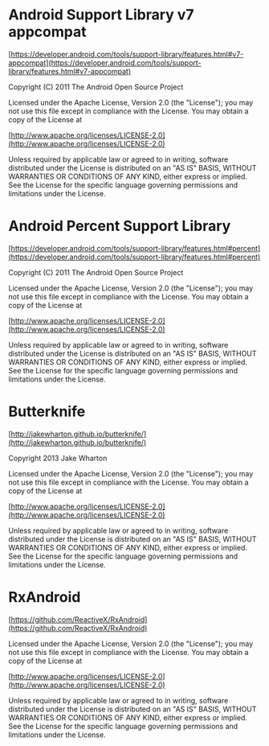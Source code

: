 Android Support Library v7 appcompat
====================================
[https://developer.android.com/tools/support-library/features.html#v7-appcompat](https://developer.android.com/tools/support-library/features.html#v7-appcompat)

Copyright (C) 2011 The Android Open Source Project

Licensed under the Apache License, Version 2.0 (the "License"); you may not use this file except in compliance with the License.
You may obtain a copy of the License at

   [http://www.apache.org/licenses/LICENSE-2.0](http://www.apache.org/licenses/LICENSE-2.0)

Unless required by applicable law or agreed to in writing, software distributed under the License is distributed on an "AS IS" BASIS, WITHOUT WARRANTIES OR CONDITIONS OF ANY KIND, either express or implied.
See the License for the specific language governing permissions and limitations under the License.

Android Percent Support Library
===============================
[https://developer.android.com/tools/support-library/features.html#percent](https://developer.android.com/tools/support-library/features.html#percent)

Copyright (C) 2011 The Android Open Source Project

Licensed under the Apache License, Version 2.0 (the "License"); you may not use this file except in compliance with the License.
You may obtain a copy of the License at

   [http://www.apache.org/licenses/LICENSE-2.0](http://www.apache.org/licenses/LICENSE-2.0)

Unless required by applicable law or agreed to in writing, software distributed under the License is distributed on an "AS IS" BASIS, WITHOUT WARRANTIES OR CONDITIONS OF ANY KIND, either express or implied.
See the License for the specific language governing permissions and limitations under the License.

Butterknife
===========
[http://jakewharton.github.io/butterknife/](http://jakewharton.github.io/butterknife/)

Copyright 2013 Jake Wharton

Licensed under the Apache License, Version 2.0 (the "License"); you may not use this file except in compliance with the License.
You may obtain a copy of the License at

   [http://www.apache.org/licenses/LICENSE-2.0](http://www.apache.org/licenses/LICENSE-2.0)

Unless required by applicable law or agreed to in writing, software distributed under the License is distributed on an "AS IS" BASIS, WITHOUT WARRANTIES OR CONDITIONS OF ANY KIND, either express or implied.
See the License for the specific language governing permissions and limitations under the License.

RxAndroid
=========
[https://github.com/ReactiveX/RxAndroid](https://github.com/ReactiveX/RxAndroid)

Licensed under the Apache License, Version 2.0 (the "License"); you may not use this file except in compliance with the License.
You may obtain a copy of the License at

   [http://www.apache.org/licenses/LICENSE-2.0](http://www.apache.org/licenses/LICENSE-2.0)

Unless required by applicable law or agreed to in writing, software distributed under the License is distributed on an "AS IS" BASIS, WITHOUT WARRANTIES OR CONDITIONS OF ANY KIND, either express or implied.
See the License for the specific language governing permissions and limitations under the License.